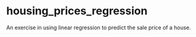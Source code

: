 # housing_prices_regression
An exercise in using linear regression to predict the sale price of a house.
